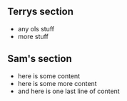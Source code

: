 ## Terrys section
- any ols stuff
- more stuff

## Sam's section

 - here is some content
 - here is some more content
 - and here is one last line of content
